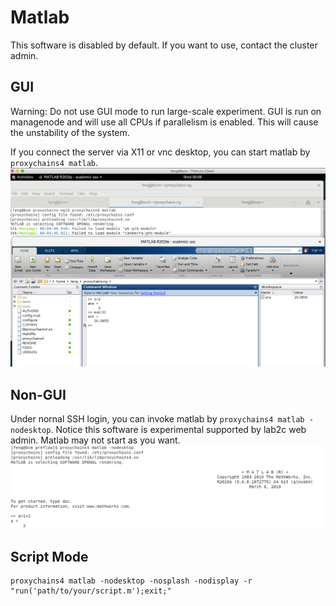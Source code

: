 # Matlab
This software is disabled by default. If you want to use, contact the cluster admin.

## GUI
Warning: Do not use GUI mode to run large-scale experiment. GUI is run on managenode and will use all CPUs if parallelism is enabled. This will cause the unstability of the system.

If you connect the server via X11 or vnc desktop, you can start matlab by `proxychains4 matlab`.
![](./images/server_matlab.png)

## Non-GUI
Under nornal SSH login, you can invoke matlab by `proxychains4 matlab -nodesktop`. Notice this software is experimental supported by lab2c web admin.
Matlab may not start as you want.
![](./images/matlab_terminal.png)

## Script Mode
```shell
proxychains4 matlab -nodesktop -nosplash -nodisplay -r "run('path/to/your/script.m');exit;"
```